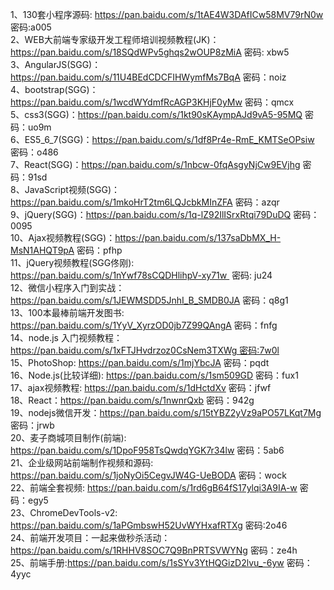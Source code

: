 1、130套小程序源码: https://pan.baidu.com/s/1tAE4W3DAfICw58MV79rN0w 密码:a005  
2、WEB大前端专家级开发工程师培训视频教程(JK)：https://pan.baidu.com/s/18SQdWPv5ghqs2wOUP8zMiA 密码: xbw5  
3、AngularJS(SGG)：https://pan.baidu.com/s/11U4BEdCDCFIHWymfMs7BqA 密码：noiz  
4、bootstrap(SGG)：https://pan.baidu.com/s/1wcdWYdmfRcAGP3KHjF0yMw 密码：qmcx  
5、css3(SGG)：https://pan.baidu.com/s/1kt90sKAympAJd9vA5-95MQ 密码：uo9m  
6、ES5_6_7(SGG)：https://pan.baidu.com/s/1df8Pr4e-RmE_KMTSeOPsiw 密码：o486  
7、React(SGG)：https://pan.baidu.com/s/1nbcw-0fqAsgyNjCw9EVjhg 密码：91sd  
8、JavaScript视频(SGG)：https://pan.baidu.com/s/1mkoHrT2tm6LQJcbkMInZFA 密码：azqr  
9、jQuery(SGG)：https://pan.baidu.com/s/1q-lZ92IlISrxRtqi79DuDQ 密码：0095  
10、Ajax视频教程(SGG)：https://pan.baidu.com/s/137saDbMX_H-MsN1AHQT9pA 密码：pfhp  
11、jQuery视频教程(SGG佟刚): https://pan.baidu.com/s/1nYwf78sCQDHlihpV-xy71w  密码: ju24  
12、微信小程序入门到实战：https://pan.baidu.com/s/1JEWMSDD5JnhI_B_SMDB0JA 密码：q8g1  
13、100本最棒前端开发图书: https://pan.baidu.com/s/1YyV_XyrzOD0jb7Z99QAngA 密码：fnfg  
14、node.js 入门视频教程：https://pan.baidu.com/s/1xFTJHvdrzoz0CsNem3TXWg 密码:7w0l  
15、PhotoShop: https://pan.baidu.com/s/1mjYbcJA 密码：pqdt   
16、Node.js(比较详细): https://pan.baidu.com/s/1sm509GD 密码：fux1  
17、ajax视频教程: https://pan.baidu.com/s/1dHctdXv 密码：jfwf  
18、React：https://pan.baidu.com/s/1nwnrQxb 密码：942g  
19、nodejs微信开发：https://pan.baidu.com/s/15tYBZ2yVz9aPO57LKqt7Mg 密码：jrwb  
20、麦子商城项目制作(前端): https://pan.baidu.com/s/1DpoF958TsQwdqYGK7r34lw 密码：5ab6  
21、企业级网站前端制作视频和源码: https://pan.baidu.com/s/1joNyOi5CegvJW4G-UeBODA 密码：wock  
22、前端全套视频: https://pan.baidu.com/s/1rd6gB64fS17ylqi3A9IA-w 密码：egy5  
23、ChromeDevTools-v2: https://pan.baidu.com/s/1aPGmbswH52UvWYHxafRTXg 密码:2o46  
24、前端开发项目：一起来做秒杀活动：https://pan.baidu.com/s/1RHHV8SOC7Q9BnPRTSVWYNg 密码：ze4h  
25、前端手册:https://pan.baidu.com/s/1sSYv3YtHQGizD2lvu_-6yw 密码：4yyc  
